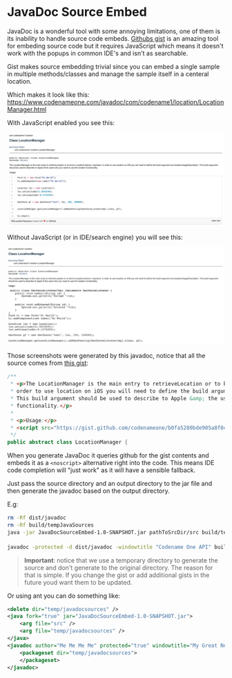 # JavaDoc Source Embed

JavaDoc is a wonderful tool with some annoying limitations, one of them is its inability to handle source code embeds. 
[Githubs gist](http://gist.github.com/) is an amazing tool for embeding source code but it requires JavaScript which means
it doesn't work with the popups in common IDE's and isn't as searchable. 

Gist makes source embedding trivial since you can embed a single sample in multiple methods/classes and manage the sample
itself in a centeral location. 

Which makes it look like this: https://www.codenameone.com/javadoc/com/codename1/location/LocationManager.html

With JavaScript enabled you see this:

![With JavaScript](with-javascipt-gist.png)

Without JavaScript (or in IDE/search engine) you will see this:

![Without JavaScript](without-javascript-gist.png)

Those screenshots were generated by this javadoc, notice that all the source comes from [this gist](https://gist.github.com/codenameone/b0fa5280bde905a8f0cd):

```java
/**
 * <p>The LocationManager is the main entry to retrieveLocation or to bind  a LocationListener, important: in 
 * order to use location on iOS you will need to define the build argument ios.locationUsageDescription.
 * This build argument should be used to describe to Apple &amp; the users why you need to use the location 
 * functionality.</p>
 * 
 * <p>Usage:</p>
 * <script src="https://gist.github.com/codenameone/b0fa5280bde905a8f0cd.js"></script>
 */
public abstract class LocationManager {
 ```

When you generate JavaDoc it queries github for the gist contents and embeds it as a `<noscript>` 
alternative right into the code. This means IDE code completion will "just work" as it will have a sensible fallback.

Just pass the source directory and an output directory to the jar file and then generate the javadoc based on the output
directory.

E.g:

```bash
rm -Rf dist/javadoc
rm -Rf build/tempJavaSources
java -jar JavaDocSourceEmbed-1.0-SNAPSHOT.jar pathToSrcDir/src build/tempJavaSources

javadoc -protected -d dist/javadoc -windowtitle "Codename One API" build/tempJavaSources
```

> **Important**: notice that we use a temporary directory to generate the source and don't generate to the original directory. The reason for that is simple. If you change the gist or add additional gists in the future youd want them to be updated.

Or using ant you can do something like:

```xml
<delete dir="temp/javadocsources" />
<java fork="true" jar="JavaDocSourceEmbed-1.0-SNAPSHOT.jar">
    <arg file="src" />
    <arg file="temp/javadocsources" />
</java>
<javadoc author="Me Me Me Me" protected="true" windowtitle="My Great New API"  destdir="javadoc">
    <packageset dir="temp/javadocsources">
    </packageset>            
</javadoc>
```
